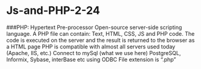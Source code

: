 # Js-and-PHP-2-24


###PHP: Hypertext Pre-processor
Open-source server-side scripting language.
A PHP file can contain: Text, HTML, CSS, JS and PHP code.
The code is executed on the server and the result is returned to the browser as a HTML page
PHP is compatible with almost all servers used today (Apache, IIS, etc.)
Connect to mySql (what we use here) PostgreSQL, Informix, Sybase, interBase etc using ODBC
File extension is “.php”
